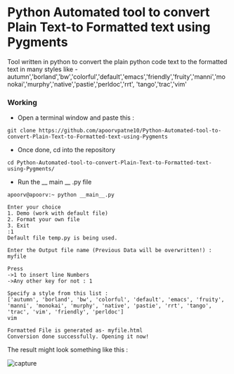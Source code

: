 # Python Automated tool to convert Plain Text-to Formatted text using Pygments

Tool written in python to convert the plain python code text to the formatted text in many styles like -
autumn','borland','bw','colorful','default','emacs','friendly','fruity','manni','monokai','murphy','native','pastie','perldoc','rrt',
'tango','trac','vim'

### Working

* Open a terminal window and paste this :
```
git clone https://github.com/apoorvpatne10/Python-Automated-tool-to-convert-Plain-Text-to-Formatted-text-using-Pygments
```


* Once done, cd into the repository
```
cd Python-Automated-tool-to-convert-Plain-Text-to-Formatted-text-using-Pygments/
```

* Run the __ main __ .py file

```
apoorv@apoorv:~ python __main__.py

Enter your choice
1. Demo (work with default file)
2. Format your own file
3. Exit
:1
Default file temp.py is being used. 

Enter the Output file name (Previous Data will be overwritten!) : myfile

Press
->1 to insert line Numbers
->Any other key for not : 1

Specify a style from this list :
['autumn', 'borland', 'bw', 'colorful', 'default', 'emacs', 'fruity', 'manni', 'monokai', 'murphy', 'native', 'pastie', 'rrt', 'tango', 'trac', 'vim', 'friendly', 'perldoc']
vim

Formatted File is generated as- myfile.html
Conversion done successfully. Opening it now!

```

The result might look something like this :

![capture](https://user-images.githubusercontent.com/37475805/50522374-c381c000-0af0-11e9-8afc-d1285d77862e.PNG)
